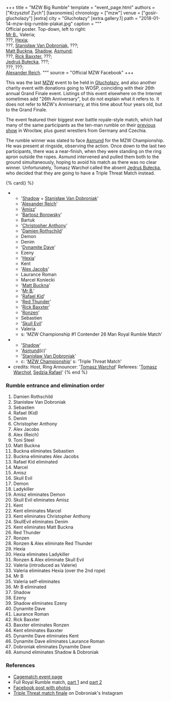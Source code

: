 +++
title = "MZW Big Rumble"
template = "event_page.html"
authors = ["Krzysztof Zych"]
[taxonomies]
chronology = ["mzw"]
venue = ["gosir-glucholazy"]
[extra]
city = "Głuchołazy"
[extra.gallery.1]
path = "2018-01-14-mzw-big-rumble-plakat.jpg"
caption = """\
  Official poster. Top-down, left to right:<br>
  [Mr B.](@/w/mr-b.md), Valeria;<br>
  ???, [Hexia](@/w/hexia.md);<br>
  ???, [Stanisław Van Dobroniak](@/w/stanislaw-van-dobroniak.md), ???;<br>
  [Matt Buckna](@/w/matt-buckna.md), [Shadow](@/w/shadow.md), [Asmund](@/w/asmund.md);<br>
  ???, [Rick Baxxter](@/w/rick-baxxter.md), ???;<br>
  [Jędruś Bułecka](@/w/jedrus-bulecka.md), ???;<br>
  ???, ???;<br>
  [Alexander Reich](@/w/alex-ace.md).
"""
source = "Official MZW Facebook"
+++

This was the last [MZW](@/o/mzw.md) event to be held in [Głuchołazy](@/v/gosir-glucholazy.md), and also another charity event with donations going to WOŚP, coinciding with their 26th annual Grand Finale event. Listings of this event elsewhere on the Internet sometimes add "26th Anniversary", but do not explain what it refers to. It does not refer to MZW's Anniversary, at this time about four years old, but to the Grand Finale.

The event featured their biggest ever battle royale-style match, which had many of the same participants as the ten-man rumble on their [previous show](@/e/mzw/2017-12-02-mzw-freak-show.md) in Wrocław, plus guest wrestlers from Germany and Czechia.

The rumble winner was slated to face [Asmund](@/w/asmund.md) for the MZW Championship. He was present at ringside, observing the action. Once down to the last two participants, there was a near-finish, when they were standing on the ring apron outside the ropes. Asmund intervened and pulled them both to the ground simultaneously, hoping to avoid his match as there was no clear winner. Unfortunately, Tomasz Warchoł called the absent [Jędruś Bułecka](@/w/jedrus-bulecka.md), who decided that they are going to have a Triple Threat Match instead.

{% card() %}
- - '[Shadow](@/w/shadow.md) + [Stanisław Van Dobroniak](@/w/stanislaw-van-dobroniak.md)'
  - '[Alexander Reich](@/w/alex-ace.md)'
  - '[Amisz](@/w/axel-fox.md)'
  - '[Bartosz Borowsky](@/w/boro.md)'
  - Bartuk
  - '[Christopher Anthony](@/w/christopher-anthony.md)'
  - '[Damien Rothschild](@/w/damien-rothschild.md)'
  - Demon
  - Denim
  - '[Dynamite Dave](@/w/dynamite-dave.md)'
  - Ezeny
  - '[Hexia](@/w/hexia.md)'
  - Kent
  - '[Alex Jacobs](@/w/jacob-crane.md)'
  - Laurance Roman
  - Marcel Koniecki
  - '[Matt Buckna](@/w/matt-buckna.md)'
  - '[Mr B.](@/w/mr-b.md)'
  - '[Rafael Kid](@/w/rafael-kid.md)'
  - '[Red Thunder](@/w/red-thunder.md)'
  - '[Rick Baxxter](@/w/rick-baxxter.md)'
  - '[Ronzen](@/w/ronny-kessler.md)'
  - Sebastien
  - '[Skull Evil](@/w/skull-evil.md)'
  - Valeria
  - s: 'MZW Championship #1 Contender 26 Man Royal Rumble Match'
- - '[Shadow](@/w/shadow.md)'
  - '[Asmund](@/w/asmund.md)(c)'
  - '[Stanisław Van Dobroniak](@/w/stanislaw-van-dobroniak.md)'
  - c: '[MZW Championship](@/c/mzw-championship.md)'
    s: 'Triple Threat Match'
- credits:
    Host, Ring Announcer: '[Tomasz Warchoł](@/w/tomasz-warchol.md)'
    Referees: '[Tomasz Warchoł](@/w/tomasz-warchol.md), [Sędzia Rafael](@/w/rafael-kid.md)'
{% end %}

### Rumble entrance and elimination order

1. Damien Rothschild
2. Stanisław Van Dobroniak
3. Sebastien
4. Rafael (Kid)
5. Denim
6. Christopher Anthony
7. Alex Jacobs
8. Alex (Reich)
9. Toni Steel
10. Matt Buckna
11. Buckna eliminates Sebastien
12. Buckna eliminates Alex Jacobs
13. Rafael Kid eliminated
14. Marcel
15. Amisz
16. Skull Evil
17. Demon
18. Ladykiller
19. Amisz eliminates Demon
20. Skull Evil eliminates Amisz
21. Kent
22. Kent eliminates Marcel
23. Kent eliminates Christopher Anthony
24. SkullEvil eliminates Denim
25. Kent eliminates Matt Buckna
26. Red Thunder
27. Ronzen
28. Ronzen & Alex eliminate Red Thunder
29. Hexia
30. Hexia eliminates Ladykiller
31. Ronzen & Alex eliminate Skull Evil
32. Valeria (introduced as Valerie)
33. Valeria eliminates Hexia (over the 2nd rope)
34. Mr B
35. Valeria self-eliminates
36. Mr B eliminated
37. Shadow
38. Ezeny
39. Shadow eliminates Ezeny
40. Dynamite Dave
41. Laurance Roman
42. Rick Baxxter
43. Baxxter eliminates Ronzen
44. Kent eliminates Baxxter
45. Dynamite Dave eliminates Kent
46. Dynamite Dave eliminates Laurance Roman
47. Dobroniak eliminates Dynamite Dave
48. Asmund eliminates Shadow & Dobroniak

### References

* [Cagematch event page](https://www.cagematch.net/?id=1&nr=192262)
* Full Royal Rumble match, [part 1](https://www.youtube.com/watch?v=KLp-Ub3MGDo) and [part 2](https://www.youtube.com/watch?v=DS118G4KnhM)
* [Facebook post with photos](https://www.facebook.com/ManiacZoneWrestling/posts/1204544136356477/)
* [Triple Threat match finale](https://www.instagram.com/stanimania/p/Bd-AHC1B1Ia/) on Dobroniak's Instagram
